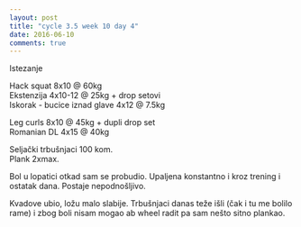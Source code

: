 ```yaml
---
layout: post
title: "cycle 3.5 week 10 day 4"
date: 2016-06-10
comments: true
---
```


Istezanje

Hack squat 8x10 @ 60kg  
Ekstenzija 4x10-12 @ 25kg + drop setovi        
Iskorak - bucice iznad glave 4x12 @ 7.5kg  

Leg curls 8x10 @ 45kg + dupli drop set    
Romanian DL 4x15 @ 40kg  

Seljački trbušnjaci 100 kom.  
Plank 2xmax.

Bol u lopatici otkad sam se probudio. Upaljena konstantno i kroz trening i ostatak dana. Postaje nepodnošljivo. 

Kvadove ubio, ložu malo slabije. Trbušnjaci danas teže išli (čak i tu me bolilo rame) i zbog boli nisam mogao ab wheel radit pa sam nešto sitno plankao.
